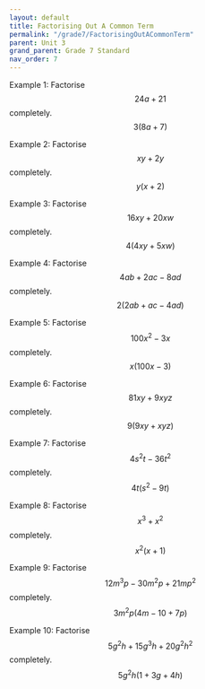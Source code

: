 ```yaml
---
layout: default
title: Factorising Out A Common Term
permalink: "/grade7/FactorisingOutACommonTerm"
parent: Unit 3
grand_parent: Grade 7 Standard
nav_order: 7
---
```

Example 1:
Factorise $$ 24a + 21 $$ completely.
$$ 3(8a + 7) $$

Example 2:
Factorise $$ xy + 2y $$ completely.
$$ y(x + 2) $$

Example 3:
Factorise $$ 16xy + 20xw $$ completely.
$$ 4(4xy + 5xw) $$

Example 4:
Factorise $$ 4ab + 2ac - 8ad $$ completely.
$$ 2(2ab + ac - 4ad) $$

Example 5:
Factorise $$ 100x^2 - 3x $$ completely.
$$ x(100x - 3) $$

Example 6:
Factorise $$ 81xy + 9xyz $$ completely.
$$ 9(9xy + xyz) $$

Example 7:
Factorise $$ 4s^2t - 36t^2 $$ completely.
$$ 4t(s^2 - 9t) $$

Example 8:
Factorise $$ x^3 + x^2 $$ completely.
$$ x^2(x + 1) $$

Example 9:
Factorise $$ 12m^3p - 30m^2p + 21mp^2 $$ completely.
$$ 3m^2p(4m - 10 + 7p) $$

Example 10:
Factorise $$ 5g^2h + 15g^3h + 20g^2h^2 $$ completely.
$$ 5g^2h(1 + 3g + 4h) $$

